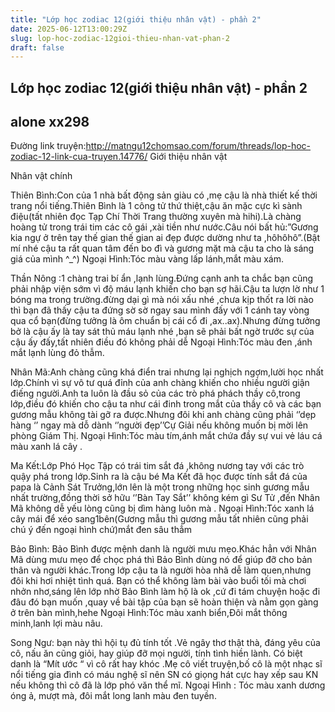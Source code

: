 ```yaml
---
title: "Lớp học zodiac 12(giới thiệu nhân vật) - phần 2"
date: 2025-06-12T13:00:29Z
slug: lop-hoc-zodiac-12gioi-thieu-nhan-vat-phan-2
draft: false
---
```


## Lớp học zodiac 12(giới thiệu nhân vật) - phần 2

## alone xx298

Đường link truyện:http://matngu12chomsao.com/forum/threads/lop-hoc-zodiac-12-link-cua-truyen.14776/
Giới thiệu nhân vật
 
 
 
Nhân vật chính
 
 
Thiên Bình:Con của 1 nhà bất động sản giàu có ,mẹ cậu là nhà thiết kế thời trang nổi tiếng.Thiên Bình là 1 công tử thứ thiệt,cậu ăn mặc cực kì sành điệu(tất nhiên đọc Tạp Chí Thời Trang thường xuyên mà hihi).Là chàng hoàng tử trong trái tim các cô gái ,xài tiền như nước.Câu nói bất hủ:”Gương kia ngự ở trên tay thế gian thế gian ai đẹp được dường như ta ,hôhôhô”.(Bật mí nhé cậu ta rất quan tâm đến bo đì và gương mặt mà cậu ta cho là sáng giá của mình ^_^)
Ngoại Hình:Tóc màu vàng lấp lánh,mắt màu xám.
 
Thần Nông :1 chàng trai bí ẩn ,lạnh lùng.Đứng cạnh anh ta chắc bạn cũng phải nhập viện sớm vì độ máu lạnh khiến cho bạn sợ hãi.Cậu ta lượn lờ như 1 bóng ma trong trường.đừng dại gì mà nói xấu nhé ,chưa kịp thốt ra lời nào thì bạn đã thấy cậu ta đứng sờ sờ ngay sau mình đấy với 1 cánh tay vòng qua cổ bạn(đừng tưởng là ôm chuẩn bị cái cổ đi ,ax..ax).Nhưng đừng tưởng bở là cậu ấy là tay sát thủ máu lạnh nhé ,bạn sẽ phải bất ngờ trước sự của cậu ấy đấy,tất nhiên điều đó không phải dễ
Ngoại Hình:Tóc màu đen ,ánh mắt lạnh lùng đỏ thẫm.
 
Nhân Mã:Anh chàng cũng khá điển trai nhưng lại nghịch ngợm,lười học nhất lớp.Chính vì sự vô tư quá đỉnh của anh chàng khiến cho nhiều người giận điếng người.Anh ta luôn là đầu sỏ của các trò phá phách thầy cô,trong lớp,điều đó khiến cho cậu ta như cái đinh trong mắt của thầy cô và các bạn gương mẫu không tài gỡ ra được.Nhưng đôi khi anh chàng cũng phải ‘’dẹp hàng ‘’ ngay mà dỗ dành ‘’người đẹp’’Cự Giải nếu không muốn bị mời lên phòng Giám Thị.
Ngoại Hình:Tóc màu tím,ánh mắt chứa đầy sự vui vẻ láu cá màu xanh lá cây .
 
Ma Kết:Lớp Phó Học Tập có trái tim sắt đá ,không nương tay với các trò quậy phá trong lớp.Sinh ra là cậu bé Ma Kết đã học được tính sắt đá của papa là Cảnh Sát Trưởng,lớn lên là một trong những học sinh gương mẫu nhất trường,đồng thời sở hữu ‘’Bàn Tay Sắt’’ không kém gì Sư Tử ,đến Nhân Mã không dễ yếu lòng cũng bị dìm hàng luôn mà .
Ngoại Hình:Tóc xanh lá cây mái để xéo sang1bên(Gương mẫu thì gương mẫu tất nhiên cũng phải chú ý đến ngoại hình chứ)mắt đen sâu thẳm
 
Bảo Bình: Bảo Bình được mệnh danh là người mưu mẹo.Khác hẳn với Nhân Mã dùng mưu mẹo để chọc phá thì Bảo Bình dùng nó để giúp đỡ cho bản thân và người khác.Trong lớp cậu ta là người hòa nhã dễ làm quen,nhưng đôi khi hơi nhiệt tình quá. Bạn có thể không làm bài vào buổi tối mà chơi nhởn nhơ,sáng lên lớp nhờ Bảo Bình làm hộ là ok ,cứ đi tám chuyện hoặc đi đâu đó bạn muốn ,quay về bài tập của bạn sẽ hoàn thiện và nằm gọn gàng ở trên bàn mình,hehe
Ngoại Hình:Tóc màu xanh biển,Đôi mắt thông minh,lanh lợi màu nâu.
 
Song Ngư: bạn này thì hội tụ đủ tính tốt .Vẻ ngây thơ thật thà, đáng yêu của cô, nấu ăn cũng giỏi, hay giúp đỡ mọi người, tính tình hiền lành. Có biệt danh là “Mít ước “ vì cô rất hay khóc .Mẹ cô viết truyện,bố cô là một nhạc sĩ nổi tiếng gia đình có máu nghệ sĩ nên SN có giọng hát cực hay xếp sau KN nếu không thì cô đã là lớp phó văn thể mĩ.
Ngoại Hình : Tóc màu xanh dương óng ả, mượt mà, đôi mắt long lanh màu đen tuyền.